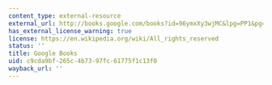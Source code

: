 ```yaml
---
content_type: external-resource
external_url: http://books.google.com/books?id=96ymxXy3wjMC&lpg=PP1&pg=PA161#v=onepage&q&f=false
has_external_license_warning: true
license: https://en.wikipedia.org/wiki/All_rights_reserved
status: ''
title: Google Books
uid: c9cda9bf-265c-4b73-97fc-61775f1c13f0
wayback_url: ''
---
```


